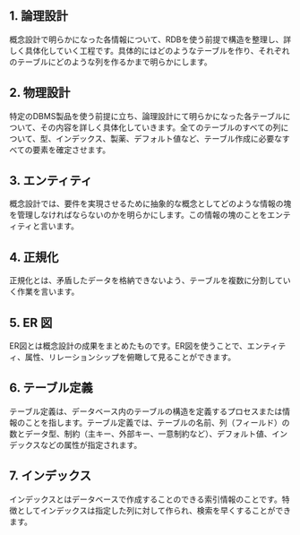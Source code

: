 ## 1. 論理設計

概念設計で明らかになった各情報について、RDBを使う前提で構造を整理し、詳しく具体化していく工程です。具体的にはどのようなテーブルを作り、それぞれのテーブルにどのような列を作るかまで明らかにします。

## 2. 物理設計

特定のDBMS製品を使う前提に立ち、論理設計にて明らかになった各テーブルについて、その内容を詳しく具体化していきます。全てのテーブルのすべての列について、型、インデックス、製薬、デフォルト値など、テーブル作成に必要なすべての要素を確定させます。

## 3. エンティティ

概念設計では、要件を実現させるために抽象的な概念としてどのような情報の塊を管理しなければならないのかを明らかにします。この情報の塊のことをエンティティと言います。

## 4. 正規化

正規化とは、矛盾したデータを格納できないよう、テーブルを複数に分割していく作業を言います。

## 5. ER 図

ER図とは概念設計の成果をまとめたものです。ER図を使うことで、エンティティ、属性、リレーションシップを俯瞰して見ることができます。

## 6. テーブル定義

テーブル定義は、データベース内のテーブルの構造を定義するプロセスまたは情報のことを指します。テーブル定義では、テーブルの名前、列（フィールド）の数とデータ型、制約（主キー、外部キー、一意制約など）、デフォルト値、インデックスなどの属性が指定されます。

## 7. インデックス

インデックスとはデータベースで作成することのできる索引情報のことです。特徴としてインデックスは指定した列に対して作られ、検索を早くすることができます。
